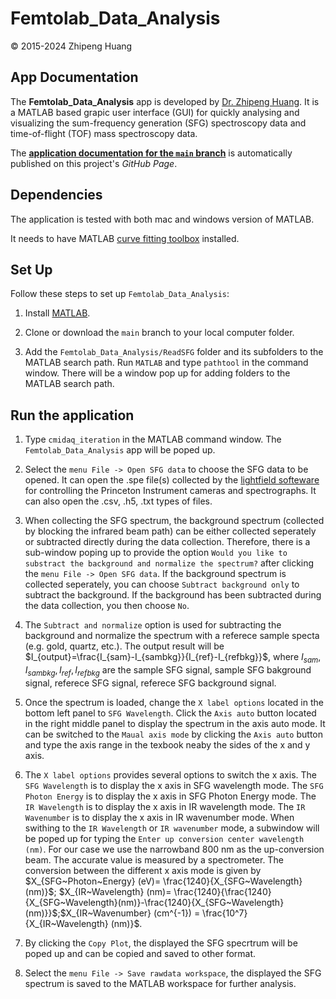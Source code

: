 # Femtolab_Data_Analysis 
&copy; 2015-2024 Zhipeng Huang

## App Documentation

The **Femtolab_Data_Analysis** app is developed by [Dr. Zhipeng Huang](https://zhipeng-huang.netlify.app/). It is a MATLAB based grapic user interface (GUI) for quickly analysing and visualizing the sum-frequency generation (SFG) spectroscopy data and time-of-flight (TOF) mass spectroscopy data.

The [**application documentation for the `main` branch**](https://github.com/alancfel/Femtolab_Data_Analysis) is automatically published on this project's *GitHub Page*. 


## Dependencies

The application is tested with both mac and windows version of MATLAB.

It needs to have MATLAB [curve fitting toolbox](https://www.mathworks.com/products/curvefitting.html) installed. 

## Set Up

Follow these steps to set up `Femtolab_Data_Analysis`:

1. Install [MATLAB](https://www.mathworks.com/products/matlab.html).

2. Clone or download the `main` branch to your local computer folder.

3. Add the `Femtolab_Data_Analysis/ReadSFG` folder and its subfolders to the MATLAB search path. Run `MATLAB` and type `pathtool` in the command window. There will be a window pop up for adding folders to the MATLAB search path.


## Run the application

1. Type `cmidaq_iteration` in the MATLAB command window. The `Femtolab_Data_Analysis` app will be poped up.

2. Select the `menu File -> Open SFG data` to choose the SFG data to be opened. It can open the .spe file(s) collected by the [lightfield softeware](https://www.teledynevisionsolutions.com/en-hk/categories/software/vision-application-software/) for controlling the Princeton Instrument cameras and spectrographs. It can also open the .csv, .h5, .txt types of files.

3. When collecting the SFG spectrum, the background spectrum (collected by blocking the infrared beam path) can be either collected seperately or subtracted directly during the data collection. Therefore, there is a sub-window poping up to provide the option `Would you like to substract the background and normalize the spectrum?` after clicking the `menu File -> Open SFG data`. If the background spectrum is collected seperately, you can choose `Subtract background only` to subtract the background. If the background has been subtracted during the data collection, you then choose `No`. 

4. The `Subtract and normalize` option is used for subtracting the background and normalize the spectrum with a referece sample specta (e.g. gold, quartz, etc.). The output result will be $I_{output}=\frac{I_{sam}-I_{sambkg}}{I_{ref}-I_{refbkg}}$, where $I_{sam},I_{sambkg},I_{ref},I_{refbkg}$ are the sample SFG signal, sample SFG bakground signal, referece SFG signal, referece SFG background signal.

5. Once the spectrum is loaded, change the `X label options` located in the bottom left panel to `SFG Wavelength`. Click the `Axis auto` button located in the right middle panel to display the spectrum in the axis auto mode. It can be switched to the `Maual axis mode` by clicking the `Axis auto` button and type the axis range in the texbook neaby the sides of the x and y axis.

6. The `X label options` provides several options to switch the x axis. The `SFG Wavelength` is to display the x axis in SFG wavelength mode. The `SFG Photon Energy` is to display the x axis in SFG Photon Energy mode. The `IR Wavelength` is to display the x axis in IR wavelength mode. The `IR Wavenumber` is to display the x axis in IR wavenumber mode. When swithing to the `IR Wavelength` or `IR wavenumber` mode, a subwindow will be poped up for typing the `Enter up conversion center wavelength (nm)`. For our case we use the narrowband 800 nm as the up-conversion beam. The accurate value is measured by a spectrometer. The conversion between the different x axis mode is given by $X_{SFG~Photon~Energy} (eV)= \frac{1240}{X_{SFG~Wavelength}(nm)}$; $X_{IR~Wavelength} (nm)= \frac{1240}{\frac{1240}{X_{SFG~Wavelength}(nm)}-\frac{1240}{X_{SFG~Wavelength}(nm)}}$;$X_{IR~Wavenumber} (cm^{-1}) = \frac{10^7}{X_{IR~Wavelength} (nm)}$.

7. By clicking the `Copy Plot`, the displayed the SFG specrtrum will be poped up and can be copied and saved to other format.

8. Select the `menu File -> Save rawdata workspace`, the displayed the SFG spectrum is saved to the MATLAB workspace for further analysis. 












 